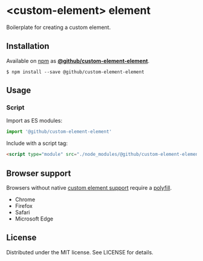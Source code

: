 # &lt;custom-element&gt; element

Boilerplate for creating a custom element.

## Installation
Available on [npm](https://www.npmjs.com/) as [**@github/custom-element-element**](https://www.npmjs.com/package/@github/custom-element-element).
```
$ npm install --save @github/custom-element-element
```

## Usage

### Script

Import as ES modules:

```js
import '@github/custom-element-element'
```

Include with a script tag:

```html
<script type="module" src="./node_modules/@github/custom-element-element/dist/index.js">
```

## Browser support

Browsers without native [custom element support][support] require a [polyfill][].
- Chrome
- Firefox
- Safari
- Microsoft Edge

[support]: https://caniuse.com/custom-elementsv1
[polyfill]: https://github.com/webcomponents/custom-elements

## License

Distributed under the MIT license. See LICENSE for details.